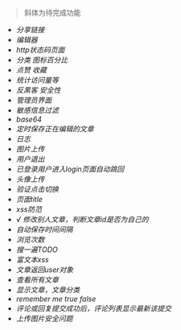 >斜体为待完成功能

* *分享链接*
* *编辑器*
* *http状态码页面*
* *分类  图标百分比*
* *点赞 收藏*
* *统计访问量等*
* *反黑客 安全性*
* *管理员界面*
* *敏感信息过滤*
* *base64*
* *定时保存正在编辑的文章*
* *日志*
* *图片上传*
* *用户退出*
* *已登录用户进入login页面自动跳回*
* *头像上传*
* *验证点击切换*
* *页面title*
* *xss防范*
* *√ 修改别人文章，判断文章id是否为自己的*
* *自动保存时间间隔*
* *浏览次数*
* *搜一遍TODO*
* *富文本xss*
* *文章返回user对象*
* *查看所有文章*
* *显示文章，文章分类*
* *remember me true false*
* *评论或回复提交成功后，评论列表显示最新该提交*
* *上传图片安全问题*